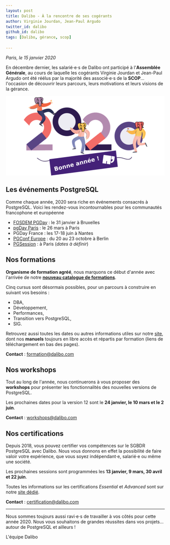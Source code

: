 ```yaml
---
layout: post
title: Dalibo - À la rencontre de ses cogérants
author: Virginie Jourdan, Jean-Paul Argudo
twitter_id: dalibo
github_id: dalibo
tags: [Dalibo, gérance, scop]

---
```

*Paris, le 15 janvier 2020* 

En décembre dernier, les salarié⋅e⋅s de Dalibo ont participé à l'**Assemblée Générale**, au cours de laquelle les cogérants
Virginie Jourdan et Jean-Paul Argudo ont été réélus par la majorité des associé⋅e⋅s de la **SCOP**... l'occasion de découvrir
leurs parcours, leurs motivations et leurs visions de la gérance.

<!--MORE-->

![voeux_2020](https://raw.githubusercontent.com/dalibo/blog/gh-pages/img/voeux_2020-3.png)


## Les événements PostgreSQL

Comme chaque année, 2020 sera riche en événements consacrés à PostgreSQL. Voici les rendez-vous incontournables pour les communautés francophone et européenne 
  * [FOSDEM PGDay](https://2020.fosdempgday.org/) : le 31 janvier à Bruxelles
  * [pgDay Paris](https://2020.pgday.paris/) : le 26 mars à Paris
  * PGDay France : les 17-18 juin à Nantes
  * [PGConf Europe](https://2020.pgconf.eu/) : du 20 au 23 octobre à Berlin
  * [PGSession](https://dali.bo/2020_site_pgsessions) : à Paris (*dates à définir*)
 

## Nos formations

**Organisme de formation agréé**, nous marquons ce début d'année avec l'arrivée de notre **[nouveau catalogue de formations](https://dali.bo/catalogue-formations)**.

Cinq cursus sont désormais possibles, pour un parcours à construire en suivant vos besoins : 
  * DBA,
  * Développement,
  * Performances,
  * Transition vers PostgreSQL,
  * SIG.
  
Retrouvez aussi toutes les dates ou autres informations utiles sur notre [site](https://dali.bo/formations), dont nos **manuels** toujours en libre accès et répartis par formation (liens de téléchargement en bas des pages).

**Contact** : [formation@dalibo.com](mailto:formation@dalibo.com)


## Nos workshops

Tout au long de l'année, nous continuerons à vous proposer des **workshops** pour présenter les fonctionnalités des nouvelles
versions de PostgreSQL.

Les prochaines dates pour la version 12 sont le **24 janvier, le 10 mars et le 2 juin**.

**Contact** : [workshops@dalibo.com](mailto:workshops@dalibo.com)


## Nos certifications

Depuis 2018, vous pouvez certifier vos compétences sur le SGBDR PostgreSQL avec Dalibo. Nous vous donnons en effet la possibilité de faire valoir votre expérience, que vous soyez indépendant⋅e, salarié⋅e ou même une société.

Les prochaines sessions sont programmées les **13 janvier, 9 mars, 30 avril et 22 juin**.

Toutes les informations sur les certifications *Essential* et *Advanced* sont sur notre [site dédié](https://dali.bo/site_certification).

**Contact** : [certification@dalibo.com](mailto:certification@dalibo.com)

----------------

Nous sommes toujours aussi ravi⋅e⋅s de travailler à vos côtés pour cette année 2020. Nous vous souhaitons de grandes réussites dans vos projets... autour de PostgreSQL et ailleurs !

L'équipe Dalibo
